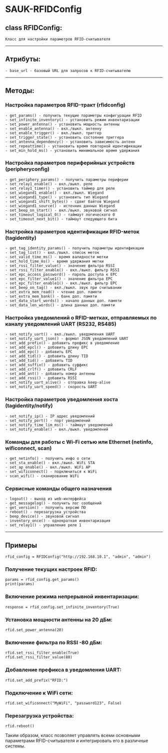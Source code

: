 # SAUK-RFIDConfig

## class RFIDConfig:
 
    Класс для настройки параметров RFID-считывателя

----------------------------------------------------------------
##    Атрибуты:
    - base_url - базовый URL для запросов к RFID-считывателю
----------------------------------------------------------------
##    Методы:
### Настройка параметров RFID-тракт (rfidconfig) 
    - get_params() - получить текущие параметры конфигурации RFID
    - set_infinite_inventory() - установить режим инвентаризации
    - set_power_antenna() - установить мощность антенны 
    - set_enable_antenna() - вкл./выкл. антенну
    - set_enable_trigger() - вкл./выкл. триггер
    - set_trigger_state() - установить состояние триггера
    - set_antenna_dependency() - установить зависимость антенн
    - set_repeattime() - установить время повторной идентификации
    - set_min_hold_ms() - установить минимальное время удержания
### Настройка параметров периферийных устройств (peripheryconfig)    
    - get_periphery_params() - получить параметры периферии
    - set_relay1_enable() - вкл./выкл. реле
    - set_relay1_timer() - установить таймер для реле
    - set_wiegand1_enable() - вкл./выкл. Wiegand
    - set_wiegand1_type() - установить тип Wiegand
    - set_wiegand1_shift_bytes() - сдвиг байтов Wiegand
    - set_wiegand1_source() - источник данных Wiegand
    - set_beep_on_start() - вкл./выкл. звуковой сигнал
    - set_timeout_logical_0() - таймаут логического 0
    - set_timeout_next_bit() - таймаут следующего бита
### Настройка параметров идентификации RFID-меток (tagidentity)
    - get_tag_identity_params() - получить параметры идентификации
    - set_tag_list() - вкл./выкл. список меток
    - set_valid_time_ms() - время валидности метки
    - set_hold_time_ms() - время удержания метки
    - set_rssi_filter_value() - значение фильтра RSSI
    - set_rssi_filter_enable() - вкл./выкл. фильтр RSSI
    - set_epc_access_password() - пароль доступа к EPC
    - set_epc_filter_value1() - значение фильтра EPC
    - set_epc_filter_enable1() - вкл./выкл. фильтр EPC
    - set_beep_on_tag() - вкл./выкл. звук при считывании
    - set_extra_mem_read() - чтение доп. памяти
    - set_extra_mem_bank() - банк доп. памяти
    - set_data_start_words() - начало данных доп. памяти 
    - set_data_len_words() - длина данных доп. памяти
### Настройка уведомлений о RFID-метках, отправляемых по каналу уведомлений UART (RS232, RS485)
    - set_notify_uart() - вкл./выкл. уведомления UART
    - set_notify_uart_json() - формат JSON уведомлений UART
    - set_add_prefix() - добавить префикс в уведомление 
    - set_add_epcl() - добавить длину EPC
    - set_add_epc() - добавить EPC
    - set_add_tidl() - добавить длину TID
    - set_add_tid() - добавить TID
    - set_add_suffix() - добавить суффикс
    - set_add_crlf() - добавить CRLF 
    - set_add_ant() - добавить номер антенны
    - set_add_rssi() - добавить RSSI
    - set_notify_uart_alive() - отправка keep-alive
    - set_notify_uart_speed() - скорость UART
### Настройка параметров уведомления хоста (tagidentity/notify)
    - set_notify_ip() - IP адрес уведомлений 
    - set_notify_port() - порт уведомлений
    - set_notify_time_lim_ms() - таймаут уведомлений
    - set_notify_enable() - вкл./выкл. уведомлений
### Команды для работы с Wi-Fi сетью или Ethernet (netinfo, wificonnect, scan)
    - get_netinfo() - получить инфо о сети
    - set_sta_enable() - вкл./выкл. WiFi STA
    - set_ap_enable() - вкл./выкл. WiFi AP  
    - set_wificonnect() - подключиться к WiFi
    - scan_wifi() - сканирование WiFi
### Сервисные команды общего назначения
    - logout() - выход из web-интерфейса
    - get_messagelog() - получить лог сообщений
    - get_version() - получить версию ПО
    - reboot() - перезагрузка устройства
    - beep_device() - звуковой сигнал
    - inventory_once() - однократная инвентаризация
    - set_relay1() - управление реле 1
----------------------------------------------------------------
## Примеры
    rfid_config = RFIDConfig("http://192.168.10.1", "admin", "admin")
### Получение текущих настроек RFID:    
    params = rfid_config.get_params()
    print(params)

### Включение режима непрерывной инвентаризации:

    response = rfid_config.set_infinite_inventory(True)

### Установка мощности антенны на 20 дБм:

    rfid.set_power_antenna(20)

### Включение фильтра по RSSI -80 дБм:

    rfid.set_rssi_filter_enable(True)
    rfid.set_rssi_filter_value(80)

### Добавление префикса в уведомления UART:
 
    rfid.set_add_prefix("RFID:")

### Подключение к WiFi сети:

    rfid.set_wificonnect("MyWiFi", "password123", False)

### Перезагрузка устройства:

    rfid.reboot()

Таким образом, класс позволяет управлять всеми основными параметрами RFID-считывателя и интегрировать его в различные системы.